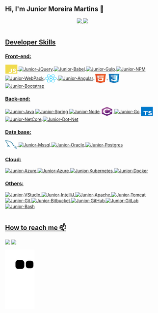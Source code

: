## Hi, I'm Junior Moreira Martins 👋
 <div align="center">
  <a href="https://github.com/jrmoreiram">
  <img height="180em" src="https://github-readme-stats.vercel.app/api?username=jrmoreiram&show_icons=true&theme=light&include_all_commits=true&count_private=true"/>
  <img height="180em" src="https://github-readme-stats.vercel.app/api/top-langs/?username=jrmoreiram&layout=compact&langs_count=7&theme=light"/>
</div>
<div style="display: inline_block"><br>
 
 ## Developer Skills
 
 ### Front-end:
  <img align="center" alt="Junior-Js" title="Javascript" height="30" width="40" src="https://raw.githubusercontent.com/devicons/devicon/master/icons/javascript/javascript-plain.svg">
  <img align="center" alt="Junior-JQuery" title="JQuery" height="30" width="40" src="https://cdn.jsdelivr.net/gh/devicons/devicon/icons/jquery/jquery-original.svg">
  <img align="center" alt="Junior-Babel" title="Babel" height="30" width="40" src="https://cdn.jsdelivr.net/gh/devicons/devicon/icons/babel/babel-original.svg">
  <img align="center" alt="Junior-Gulp" title="Gulp" height="30" width="40" src="https://cdn.jsdelivr.net/gh/devicons/devicon/icons/gulp/gulp-plain.svg">
  <img align="center" alt="Junior-NPM" title="NPM" height="30" width="40" src="https://cdn.jsdelivr.net/gh/devicons/devicon/icons/npm/npm-original-wordmark.svg">
  <img align="center" alt="Junior-WebPack" title="Webpack" height="30" width="40" src="https://cdn.jsdelivr.net/gh/devicons/devicon/icons/webpack/webpack-original.svg">
  <img align="center" alt="Junior-React" title="React" height="30" width="40" src="https://raw.githubusercontent.com/devicons/devicon/master/icons/react/react-original.svg">
  <img align="center" alt="Junior-Angular" title="Angular" height="30" width="40" src="https://cdn.jsdelivr.net/gh/devicons/devicon/icons/angularjs/angularjs-original.svg">
  <img align="center" alt="Junior-HTML" title="HTML" height="30" width="40" src="https://raw.githubusercontent.com/devicons/devicon/master/icons/html5/html5-original.svg">
  <img align="center" alt="Junior-CSS" title="CSS" height="30" width="40" src="https://raw.githubusercontent.com/devicons/devicon/master/icons/css3/css3-original.svg">
  <img align="center" alt="Junior-Bootstrap" title="Bootstrap" height="30" width="40" src="https://cdn.jsdelivr.net/gh/devicons/devicon/icons/bootstrap/bootstrap-plain.svg">

  ### Back-end:
  <img align="center" alt="Junior-Java" title="Java" height="30" width="40" src="https://cdn.jsdelivr.net/gh/devicons/devicon/icons/java/java-original.svg">
  <img align="center" alt="Junior-Spring" title="Spring" height="30" width="40" src="https://cdn.jsdelivr.net/gh/devicons/devicon/icons/spring/spring-original.svg">
  <img align="center" alt="Junior-Node" title="NodeJS" height="30" width="40" src="https://cdn.jsdelivr.net/gh/devicons/devicon/icons/nodejs/nodejs-original.svg">
  <img align="center" alt="Junior-Csharp" title="Csharp" height="30" width="40" src="https://raw.githubusercontent.com/devicons/devicon/master/icons/csharp/csharp-original.svg">
  <img align="center" alt="Junior-Go" title="Go" height="30" width="40" src="https://cdn.jsdelivr.net/gh/devicons/devicon/icons/go/go-original-wordmark.svg">
  <img align="center" alt="Junior-Ts" title="Typescript" height="30" width="40" src="https://raw.githubusercontent.com/devicons/devicon/master/icons/typescript/typescript-plain.svg">
  <img align="center" alt="Junior-NetCore" title="DotNetCore" height="30" width="40" src="https://cdn.jsdelivr.net/gh/devicons/devicon/icons/dotnetcore/dotnetcore-original.svg">
 <img align="center" alt="Junior-Dot-Net" title="Dot-Net" height="30" width="40" src="https://cdn.jsdelivr.net/gh/devicons/devicon/icons/dot-net/dot-net-original.svg">
  
  ### Data base: 
  <img align="center" alt="Junior-Mysql" title="MySQL" height="30" width="40" src="https://raw.githubusercontent.com/devicons/devicon/master/icons/mysql/mysql-plain.svg">
  <img align="center" alt="Junior-Mssql" title="SQLServer" height="30" width="40" src="https://cdn.jsdelivr.net/gh/devicons/devicon/icons/microsoftsqlserver/microsoftsqlserver-plain.svg">
  <img align="center" alt="Junior-Oracle" title="Oracle" height="30" width="40" src="https://cdn.jsdelivr.net/gh/devicons/devicon/icons/oracle/oracle-original.svg">
  <img align="center" alt="Junior-Postgres" title="Postgres" height="30" width="40" src="https://cdn.jsdelivr.net/gh/devicons/devicon/icons/postgresql/postgresql-plain.svg">
 
 ### Cloud:
  <img align="center" alt="Junior-Azure" title="Azure" height="30" width="40" src="https://cdn.jsdelivr.net/gh/devicons/devicon/icons/azure/azure-original.svg">
  <img align="center" alt="Junior-Azure" title="AWS" height="30" width="40" src="https://cdn.jsdelivr.net/gh/devicons/devicon/icons/amazonwebservices/amazonwebservices-original.svg">
  <img align="center" alt="Junior-Kubernetes" title="Kubernetes" height="30" width="40" src="https://cdn.jsdelivr.net/gh/devicons/devicon/icons/kubernetes/kubernetes-plain.svg">
 <img align="center" alt="Junior-Docker" title="Docker" height="30" width="40" src="https://cdn.jsdelivr.net/gh/devicons/devicon/icons/docker/docker-original.svg">
  
 ### Others:
 <img align="center" alt="Junior-VStudio" title="Visual Studio" height="30" width="40" src="https://cdn.jsdelivr.net/gh/devicons/devicon/icons/visualstudio/visualstudio-plain.svg">
  <img align="center" alt="Junior-IntelliJ" title="IntelliJIDEA" height="30" width="40" src="https://cdn.jsdelivr.net/gh/devicons/devicon/icons/intellij/intellij-original.svg">
 <img align="center" alt="Junior-Apache" title="Apache" height="30" width="40" src="https://cdn.jsdelivr.net/gh/devicons/devicon/icons/apache/apache-original.svg">
 <img align="center" alt="Junior-Tomcat" title="Tomcat" height="30" width="40" src="https://cdn.jsdelivr.net/gh/devicons/devicon/icons/tomcat/tomcat-original.svg">
 <img align="center" alt="Junior-Git" title="Git" height="30" width="40" src="https://cdn.jsdelivr.net/gh/devicons/devicon/icons/git/git-original.svg">
 <img align="center" alt="Junior-Bitbucket" title="Bitbucket" height="30" width="40" src="https://cdn.jsdelivr.net/gh/devicons/devicon/icons/bitbucket/bitbucket-original.svg">
 <img align="center" alt="Junior-GitHub" title="GitHub" height="30" width="40" src="https://cdn.jsdelivr.net/gh/devicons/devicon/icons/github/github-original.svg">
 <img align="center" alt="Junior-GitLab" title="GitLab" height="30" width="40" src="https://cdn.jsdelivr.net/gh/devicons/devicon/icons/gitlab/gitlab-original.svg">
 <img align="center" alt="Junior-Bash" title="Bash" height="30" width="40" src="https://cdn.jsdelivr.net/gh/devicons/devicon/icons/bash/bash-original.svg">
   
</div>
 <br/>
 
  ## How to reach me 📫
 
<div> 
   <a href = "mailto:jumoreiram@gmail.com"><img src="https://img.shields.io/badge/Gmail-D14836?style=for-the-badge&logo=gmail&logoColor=white" target="_blank"></a>
  <a href="https://www.linkedin.com/in/j%C3%BAnior-moreira-martins-512b7375" target="_blank"><img src="https://img.shields.io/badge/-LinkedIn-%230077B5?style=for-the-badge&logo=linkedin&logoColor=white" target="_blank"></a> 
 
   ![Snake animation](https://github.com/jrmoreiram/jrmoreiram/blob/output/github-contribution-grid-snake.svg)
  
</div>
